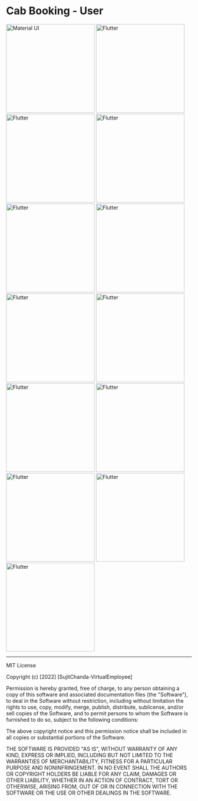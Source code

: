 # Cab Booking - User


<div> 
  <img src="https://user-images.githubusercontent.com/108117746/185762932-3bf543fe-34a0-42b7-bb52-0c64567f8398.jpeg" title="Material UI" alt="Material UI" width="240"/>
    <img src="https://user-images.githubusercontent.com/108117746/185763016-93ca793c-c8cb-420d-b3e6-932a76b6c3ab.jpeg" title="Flutter" alt="Flutter" width="240"/>
  <img src="https://user-images.githubusercontent.com/108117746/185762951-97333c30-adef-46cf-92c0-b883d7abe339.jpeg" title="Flutter" alt="Flutter" width="240"/>
  <img src="https://user-images.githubusercontent.com/108117746/185762945-9a45b129-f962-4ee9-ad93-23f1c4fdfab3.jpeg" title="Flutter" alt="Flutter" width="240"/>
  <img src="https://user-images.githubusercontent.com/108117746/185762969-3074bc8b-3455-4190-90d6-57f5c8bda298.jpeg" title="Flutter" alt="Flutter" width="240"/>
  <img src="https://user-images.githubusercontent.com/108117746/185762979-583f3016-85af-46c3-b17f-6cf79c6ce1fe.jpeg" title="Flutter" alt="Flutter" width="240"/>
  <img src="https://user-images.githubusercontent.com/108117746/185762994-65575785-7ad3-43fb-91ec-67b7ea8da03e.jpeg" title="Flutter" alt="Flutter" width="240"/>
  <img src="https://user-images.githubusercontent.com/108117746/185763049-e631ecb8-309b-482d-abf6-5e6693a81774.jpeg" title="Flutter" alt="Flutter" width="240"/>  
  <img src="https://user-images.githubusercontent.com/108117746/185763091-f2a2f2de-5552-4de0-99d8-cf6bba3e7767.jpeg" title="Flutter" alt="Flutter" width="240"/>    
  <img src="https://user-images.githubusercontent.com/108117746/185763061-fb95e604-a0e5-4eae-862c-697cab8112f6.jpeg" title="Flutter" alt="Flutter" width="240"/>
  <img src="https://user-images.githubusercontent.com/108117746/185763158-916f6b5c-4a54-467c-9d41-eff31c1d530a.jpeg" title="Flutter" alt="Flutter" width="240"/>    
    <img src="https://user-images.githubusercontent.com/108117746/185763212-f87081af-dc19-4ed4-8915-5ab13752b256.jpeg" title="Flutter" alt="Flutter" width="240"/>    
  <img src="https://user-images.githubusercontent.com/108117746/185763230-48a71de9-922a-4c67-8e29-e874066c6bf9.jpeg" title="Flutter" alt="Flutter" width="240"/>    
</div>




---




MIT License

Copyright (c) [2022] [SujitChanda-VirtualEmployee]

Permission is hereby granted, free of charge, to any person obtaining a copy
of this software and associated documentation files (the "Software"), to deal
in the Software without restriction, including without limitation the rights
to use, copy, modify, merge, publish, distribute, sublicense, and/or sell
copies of the Software, and to permit persons to whom the Software is
furnished to do so, subject to the following conditions:

The above copyright notice and this permission notice shall be included in all
copies or substantial portions of the Software.

THE SOFTWARE IS PROVIDED "AS IS", WITHOUT WARRANTY OF ANY KIND, EXPRESS OR
IMPLIED, INCLUDING BUT NOT LIMITED TO THE WARRANTIES OF MERCHANTABILITY,
FITNESS FOR A PARTICULAR PURPOSE AND NONINFRINGEMENT. IN NO EVENT SHALL THE
AUTHORS OR COPYRIGHT HOLDERS BE LIABLE FOR ANY CLAIM, DAMAGES OR OTHER
LIABILITY, WHETHER IN AN ACTION OF CONTRACT, TORT OR OTHERWISE, ARISING FROM,
OUT OF OR IN CONNECTION WITH THE SOFTWARE OR THE USE OR OTHER DEALINGS IN THE
SOFTWARE.



